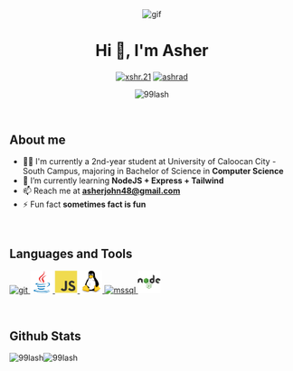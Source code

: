 <div align="center">
  <img src= "https://github.com/user-attachments/assets/66778bb7-2d4a-4984-8565-1ce34da88d90" alt="gif" width="500" height="300"/>
</div>

<h1 align="center">Hi 👋, I'm Asher</h1>

<p align="center">
<a href="https://instagram.com/xshr.21" target="blank"><img align="center" src="https://raw.githubusercontent.com/rahuldkjain/github-profile-readme-generator/master/src/images/icons/Social/instagram.svg" alt="xshr.21" height="30" width="40" /></a>
<a href="https://www.leetcode.com/ashrad" target="blank"><img align="center" src="https://raw.githubusercontent.com/rahuldkjain/github-profile-readme-generator/master/src/images/icons/Social/leet-code.svg" alt="ashrad" height="30" width="40" /></a>
</p>

<p align="center"> <img src="https://komarev.com/ghpvc/?username=99lash&label=Profile%20views&color=0e75b6&style=flat" alt="99lash" /> </p>


<br>

## About me
- 👨‍💻 I'm currently a 2nd-year student at University of Caloocan City - South Campus, majoring in Bachelor of Science in **Computer Science**
- 🌱 I’m currently learning **NodeJS + Express + Tailwind**
- 📫 Reach me at **asherjohn48@gmail.com**
- ⚡ Fun fact **sometimes fact is fun**


<br>

## Languages and Tools
<p align="left"> <a href="https://git-scm.com/" target="_blank" rel="noreferrer"> <img src="https://www.vectorlogo.zone/logos/git-scm/git-scm-icon.svg" alt="git" width="40" height="40"/> </a> <a href="https://www.java.com" target="_blank" rel="noreferrer"> <img src="https://raw.githubusercontent.com/devicons/devicon/master/icons/java/java-original.svg" alt="java" width="40" height="40"/> </a> <a href="https://developer.mozilla.org/en-US/docs/Web/JavaScript" target="_blank" rel="noreferrer"> <img src="https://raw.githubusercontent.com/devicons/devicon/master/icons/javascript/javascript-original.svg" alt="javascript" width="40" height="40"/> </a> <a href="https://www.linux.org/" target="_blank" rel="noreferrer"> <img src="https://raw.githubusercontent.com/devicons/devicon/master/icons/linux/linux-original.svg" alt="linux" width="40" height="40"/> </a> <a href="https://www.microsoft.com/en-us/sql-server" target="_blank" rel="noreferrer"> <img src="https://www.svgrepo.com/show/303229/microsoft-sql-server-logo.svg" alt="mssql" width="40" height="40"/> </a> <a href="https://nodejs.org" target="_blank" rel="noreferrer"> <img src="https://raw.githubusercontent.com/devicons/devicon/master/icons/nodejs/nodejs-original-wordmark.svg" alt="nodejs" width="40" height="40"/> </a> </p>

<br>

## Github Stats
<p><img align="left" src="https://github-readme-stats.vercel.app/api/top-langs?username=99lash&show_icons=true&locale=en&layout=compact" alt="99lash" /></p>

<p>&nbsp;<img align="left" src="https://github-readme-stats.vercel.app/api?username=99lash&show_icons=true&locale=en" alt="99lash" /></p>

<!-- 
<p><img align="left" src="https://github-readme-streak-stats.herokuapp.com/?user=99lash&" alt="99lash" /></p> 
-->
